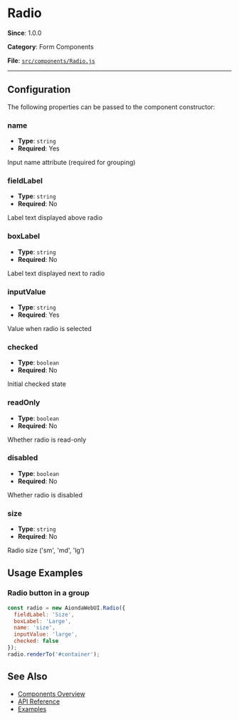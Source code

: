# Radio



**Since**: 1.0.0

**Category**: Form Components

**File**: [`src/components/Radio.js`](src/components/Radio.js)

---

## Configuration

The following properties can be passed to the component constructor:

### name

- **Type**: `string`
- **Required**: Yes

Input name attribute (required for grouping)

### fieldLabel

- **Type**: `string`
- **Required**: No

Label text displayed above radio

### boxLabel

- **Type**: `string`
- **Required**: No

Label text displayed next to radio

### inputValue

- **Type**: `string`
- **Required**: Yes

Value when radio is selected

### checked

- **Type**: `boolean`
- **Required**: No

Initial checked state

### readOnly

- **Type**: `boolean`
- **Required**: No

Whether radio is read-only

### disabled

- **Type**: `boolean`
- **Required**: No

Whether radio is disabled

### size

- **Type**: `string`
- **Required**: No

Radio size ('sm', 'md', 'lg')




## Usage Examples

### Radio button in a group


```javascript
const radio = new AiondaWebUI.Radio({
  fieldLabel: 'Size',
  boxLabel: 'Large',
  name: 'size',
  inputValue: 'large',
  checked: false
});
radio.renderTo('#container');
```


## See Also

- [Components Overview](../index.md)
- [API Reference](../api/component.md)
- [Examples](../examples/index.md)